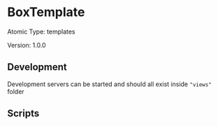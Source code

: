 # BoxTemplate

Atomic Type: templates

Version: 1.0.0

## Development

Development servers can be started and should all exist inside `"views"` folder

## Scripts
